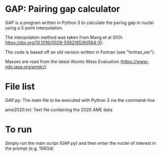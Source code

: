# GAP: Pairing gap calculator

GAP is a program written in Python 3 to calculate the paring gap in nuclei using a 5 point interpolation.

The interpolation method was taken from Mang et al (DOI: https://doi.org/10.1016/0029-5582(65)90564-X).

The code is based off an old version written in Fortran (see "fortran_ver").

Masses are read from the latest Atomic Mass Evaluation (https://www-nds.iaea.org/amdc/).  

# File list
GAP.py: The main file to be executed with Python 3 via the command-line

ame2020.txt: Text file containing the 2020 AME data 

# To run
Simply run the main script (GAP.py) and then enter the nuclei of interest in the prompt (e.g. 156Gd)
